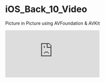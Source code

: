 # iOS_Back_10_Video
Picture in Picture using AVFoundation &amp; AVKit

![](https://github.com/QueenieCplusplus/iOS_Back_10/blob/main/README.md)
